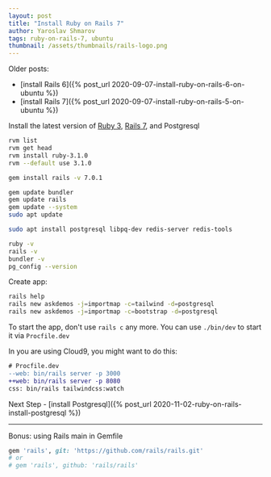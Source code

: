 ```yaml
---
layout: post
title: "Install Ruby on Rails 7"
author: Yaroslav Shmarov
tags: ruby-on-rails-7, ubuntu
thumbnail: /assets/thumbnails/rails-logo.png
---
```


Older posts:
* [install Rails 6]({% post_url 2020-09-07-install-ruby-on-rails-6-on-ubuntu %})
* [install Rails 7]({% post_url 2020-09-07-install-ruby-on-rails-5-on-ubuntu %})

Install the latest version of 
[Ruby 3](https://www.ruby-lang.org/en/downloads/releases/),
[Rails 7](https://rubyonrails.org/), and Postgresql

```sh
rvm list
rvm get head
rvm install ruby-3.1.0
rvm --default use 3.1.0

gem install rails -v 7.0.1

gem update bundler
gem update rails
gem update --system
sudo apt update

sudo apt install postgresql libpq-dev redis-server redis-tools

ruby -v
rails -v
bundler -v
pg_config --version
```

Create app:
```sh
rails help
rails new askdemos -j=importmap -c=tailwind -d=postgresql
rails new askdemos -j=importmap -c=bootstrap -d=postgresql
```

To start the app, don't use `rails c` any more. You can use `./bin/dev` to start it via `Procfile.dev`

In you are using Cloud9, you might want to do this:
```diff
# Procfile.dev
--web: bin/rails server -p 3000
++web: bin/rails server -p 8080
css: bin/rails tailwindcss:watch
```

Next Step - [install Postgresql]({% post_url 2020-11-02-ruby-on-rails-install-postgresql %})

****

Bonus: using Rails main in Gemfile

```ruby
gem 'rails', git: 'https://github.com/rails/rails.git'
# or
# gem 'rails', github: 'rails/rails'
```
